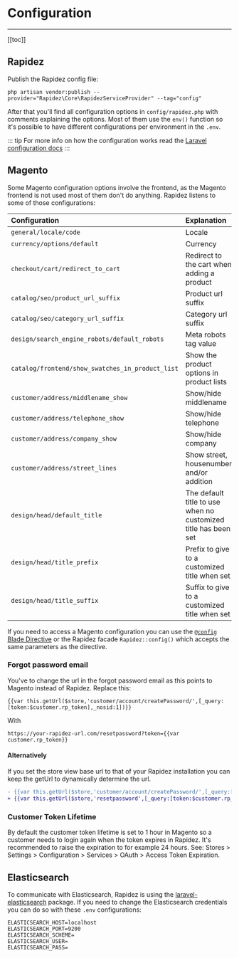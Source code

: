 # Configuration

---

[[toc]]

## Rapidez

Publish the Rapidez config file:

```
php artisan vendor:publish --provider="Rapidez\Core\RapidezServiceProvider" --tag="config"
```

After that you'll find all configuration options in `config/rapidez.php` with comments explaining the options. Most of them use the `env()` function so it's possible to have different configurations per environment in the `.env`.

::: tip
For more info on how the configuration works read the [Laravel configuration docs](https://laravel.com/docs/9.x/configuration)
:::

## Magento

Some Magento configuration options involve the frontend, as the Magento frontend is not used most of them don't do anything. Rapidez listens to some of those configurations:

Configuration | Explanation
:--- | :---
`general/locale/code` | Locale
`currency/options/default` | Currency
`checkout/cart/redirect_to_cart` | Redirect to the cart when adding a product
`catalog/seo/product_url_suffix` | Product url suffix
`catalog/seo/category_url_suffix` | Category url suffix
`design/search_engine_robots/default_robots` | Meta robots tag value
`catalog/frontend/show_swatches_in_product_list` | Show the product options in product lists
`customer/address/middlename_show` | Show/hide middlename
`customer/address/telephone_show` | Show/hide telephone
`customer/address/company_show` | Show/hide company
`customer/address/street_lines` | Show street, housenumber and/or addition
`design/head/default_title` | The default title to use when no customized title has been set
`design/head/title_prefix` | Prefix to give to a customized title when set
`design/head/title_suffix` | Suffix to give to a customized title when set

If you need to access a Magento configuration you can use the [`@config` Blade Directive](theming.html#config) or the Rapidez facade `Rapidez::config()` which accepts the same parameters as the directive.

### Forgot password email

You've to change the url in the forgot password email as this points to Magento instead of Rapidez. Replace this:
```
{{var this.getUrl($store,'customer/account/createPassword/',[_query:[token:$customer.rp_token],_nosid:1])}}
```
With
```
https://your-rapidez-url.com/resetpassword?token={{var customer.rp_token}}
```

#### Alternatively

If you set the store view base url to that of your Rapidez installation you can keep the getUrl to dynamically determine the url.

```diff
- {{var this.getUrl($store,'customer/account/createPassword/',[_query:[token:$customer.rp_token],_nosid:1])}}
+ {{var this.getUrl($store,'resetpassword',[_query:[token:$customer.rp_token],_nosid:1])}}
```

### Customer Token Lifetime

By default the customer token lifetime is set to 1 hour in Magento so a customer needs to login again when the token expires in Rapidez. It's recommended to raise the expiration to for example 24 hours. See: Stores > Settings > Configuration > Services > OAuth > Access Token Expiration.

## Elasticsearch

To communicate with Elasticsearch, Rapidez is using the [laravel-elasticsearch](https://github.com/cviebrock/laravel-elasticsearch) package. If you need to change the Elasticsearch credentials you can do so with these `.env` configurations:

```
ELASTICSEARCH_HOST=localhost
ELASTICSEARCH_PORT=9200
ELASTICSEARCH_SCHEME=
ELASTICSEARCH_USER=
ELASTICSEARCH_PASS=
```
